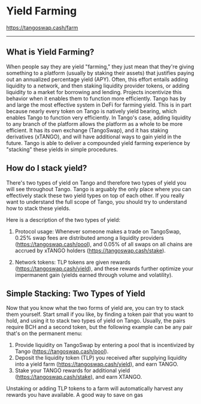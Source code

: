 # Yield Farming

<https://tangoswap.cash/farm>

---

## What is Yield Farming?

When people say they are yield "farming," they just mean that they're giving something to a platform (usually by staking their assets) that justifies paying out an annualized percentage yield (APY). Often, this effort entails adding liquidity to a network, and then staking liquidity provider tokens, or adding liquidity to a market for borrowing and lending. Projects incentivize this behavior when it enables them to function more efficiently. Tango has by and large the most effective system in DeFi for farming yield. This is in part because nearly every token on Tango is natively yield bearing, which enables Tango to function very efficiently. In Tango's case, adding liquidity to any branch of the platform allows the platform as a whole to be more efficient. It has its own exchange (TangoSwap), and it has staking derivatives (xTANGO), and will have additional ways to gain yield in the future. Tango is able to deliver a compounded yield farming experience by "stacking" these yields in simple procedures.

## How do I stack yield?

There's two types of yield on Tango and therefore two types of yield you will see throughout Tango. Tango is arguably the only place where you can effectively stack these two yield types on top of each other. If you really want to understand the full scope of Tango, you should try to understand how to stack these yields.

Here is a description of the two types of yield:

1. Protocol usage: Whenever someone makes a trade on TangoSwap, 0.25% swap fees are distributed among a liquidity providers (<https://tangoswap.cash/pool>), and 0.05% of all swaps on all chains are accrued by xTANGO holders (<https://tangoswap.cash/stake>).

2. Network tokens: TLP tokens are given rewards (<https://tangoswap.cash/yield>), and these rewards further optimize your impermanent gain (yields earned through volume and volatility).

## Simple Stacking: Two Types of Yield
Now that you know what the two forms of yield are, you can try to stack them yourself. Start small if you like, by finding a token pair that you want to hold, and using it to stack two types of yield on Tango. Usually, the pairs require BCH and a second token, but the following example can be any pair that's on the permanent menu:

1. Provide liquidity on TangoSwap by entering a pool that is incentivized by Tango (<https://tangoswap.cash/pool>).
2. Deposit the liquidity token (TLP) you received after supplying liquidity into a yield farm (<https://tangoswap.cash/yield>), and earn TANGO.
3. Stake your TANGO rewards for additional yield (<https://tangoswap.cash/stake>), and earn XTANGO.

Unstaking or adding TLP tokens to a farm will automatically harvest any rewards you have available. A good way to save on gas
